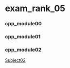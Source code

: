 # exam_rank_05

### cpp_module00

### cpp_module01

### cpp_module02
<nav>
  <a href="https://github.com/aliciamurma/exam_rank_05/tree/main/cpp_module02">Subject02</a>
</nav>
